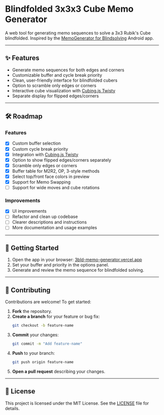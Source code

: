 # Blindfolded 3x3x3 Cube Memo Generator

A web tool for generating memo sequences to solve a 3x3 Rubik's Cube blindfolded.
Inspired by the [MemoGenerator for Blindsolving](https://play.google.com/store/apps/details?id=de.jojo.memogenerator) Android app.

---

## ✨ Features

- Generate memo sequences for both edges and corners
- Customizable buffer and cycle break priority
- Clean, user-friendly interface for blindfolded cubers
- Option to scramble only edges or corners
- Interactive cube visualization with [Cubing.js Twisty](https://js.cubing.net/cubing/twisty/)
- Separate display for flipped edges/corners

---

## 🛠️ Roadmap

### Features

- [x] Custom buffer selection
- [x] Custom cycle break priority
- [x] Integration with [Cubing.js Twisty](https://js.cubing.net/cubing/twisty/)
- [x] Option to show flipped edges/corners separately
- [x] Scramble only edges or corners
- [x] Buffer table for M2R2, OP, 3-style methods
- [x] Select top/front face colors in preview
- [x] Support for Memo Swapping
- [ ] Support for wide moves and cube rotations

### Improvements

- [x] UI improvements
- [ ] Refactor and clean up codebase
- [ ] Clearer descriptions and instructions
- [ ] More documentation and usage examples

---

## 🚀 Getting Started

1. Open the app in your browser: [3bld-memo-generator.vercel.app](https://3bld-memo-generator.vercel.app/)
2. Set your buffer and priority in the options panel.
3. Generate and review the memo sequence for blindfolded solving.

---

## 🤝 Contributing

Contributions are welcome! To get started:

1. **Fork** the repository.
2. **Create a branch** for your feature or bug fix:
   ```bash
   git checkout -b feature-name
   ```
3. **Commit** your changes:
   ```bash
   git commit -m "Add feature-name"
   ```
4. **Push** to your branch:
   ```bash
   git push origin feature-name
   ```
5. **Open a pull request** describing your changes.

---

## 📄 License

This project is licensed under the MIT License. See the [LICENSE](LICENSE) file for details.
